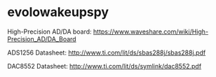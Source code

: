# evolowakeupspy
High-Precision AD/DA board: https://www.waveshare.com/wiki/High-Precision_AD/DA_Board

ADS1256 Datasheet: http://www.ti.com/lit/ds/sbas288j/sbas288j.pdf

DAC8552 Datasheet: http://www.ti.com/lit/ds/symlink/dac8552.pdf
